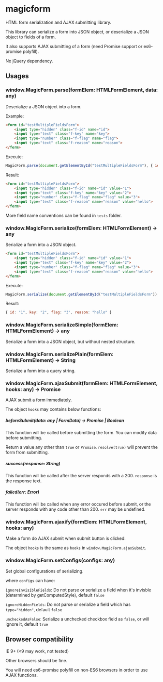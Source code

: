 # magicform
HTML form serialization and AJAX submitting library.

This library can serialize a form into JSON object, or deserialize a JSON object to fields of a form.

It also supports AJAX submitting of a form (need Promise support or es6-promise polyfill).

No jQuery dependency.

## Usages

### window.MagicForm.parse(formElem: HTMLFormElement, data: any)
Deserialize a JSON object into a form.

Example:
```html
<form id="testMultipleFieldsForm">
    <input type="hidden" class="f-id" name="id">
    <input type="text" class="f-key" name="key">
    <input type="number" class="f-flag" name="flag">
    <input type="text" class="f-reason" name="reason">
</form>
```
Execute:
```js
MagicForm.parse(document.getElementById("testMultipleFieldsForm"), { id: 1, key: 2, flag: 3, reason: "hello" });
```
Result:
```html
<form id="testMultipleFieldsForm">
    <input type="hidden" class="f-id" name="id" value="1">
    <input type="text" class="f-key" name="key" value="2">
    <input type="number" class="f-flag" name="flag" value="3">
    <input type="text" class="f-reason" name="reason" value="hello">
</form>
```

More field name conventions can be found in ```tests``` folder.

### window.MagicForm.serialize(formElem: HTMLFormElement) -> any
Serialize a form into a JSON object.

```html
<form id="testMultipleFieldsForm">
    <input type="hidden" class="f-id" name="id" value="1">
    <input type="text" class="f-key" name="key" value="2">
    <input type="number" class="f-flag" name="flag" value="3">
    <input type="text" class="f-reason" name="reason" value="hello">
</form>
```
Execute:
```js
MagicForm.serialize(document.getElementById("testMultipleFieldsForm"));
```
Result:
```js
{ id: "1", key: "2", flag: "3", reason: "hello" }
```

### window.MagicForm.serializeSimple(formElem: HTMLFormElement) -> any
Serialize a form into a JSON object, but without nested structure.

### window.MagicForm.serializePlain(formElem: HTMLFormElement) -> String
Serialize a form into a query string.

### window.MagicForm.ajaxSubmit(formElem: HTMLFormElement, hooks: any) -> Promise
AJAX submit a form immediately.

The object ```hooks``` may contains below functions:

##### beforeSubmit(data: any | FormData) -> Promise | Boolean
This function will be called before submitting the form. You can modify data before submitting.

Return a value any other than ```true``` or ```Promise.resolve(true)``` will prevent the form from submitting. 

##### success(response: String)
This function will be called after the server responds with a 200. ```response``` is the response text.

##### failed(err: Error)
This function will be called when any error occured before submit, or the server responds with any code other than 200. ```err``` may be undefined.

### window.MagicForm.ajaxify(formElem: HTMLFormElement, hooks: any)
Make a form do AJAX submit when submit button is clicked.

The object ```hooks``` is the same as ```hooks``` in ```window.MagicForm.ajaxSubmit```.

### window.MagicForm.setConfigs(configs: any)
Set global configurations of serializing.

where ```configs``` can have:

```ignoreInvisibleFields```: Do not parse or serialize a field when it's invisble (determined by getComputedStyle), default ```false```

```ignoreHiddenFields```: Do not parse or serialize a field which has ```type="hidden"```, default ```false```

```uncheckedAsFalse```: Serialize a unchecked checkbox field as ```false```, or will ignore it, default ```true```

## Browser compatibility
IE 9+ (<9 may work, not tested)

Other browsers should be fine.

You will need es6-promise polyfill on non-ES6 browsers in order to use AJAX functions.
